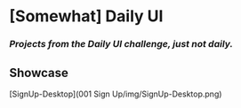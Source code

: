 # [Somewhat] Daily UI
### _Projects from the Daily UI challenge, just not daily._

## Showcase
[SignUp-Desktop](001 Sign Up/img/SignUp-Desktop.png)


